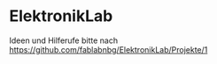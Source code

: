 # ElektronikLab
Ideen und Hilferufe bitte nach https://github.com/fablabnbg/ElektronikLab/Projekte/1
